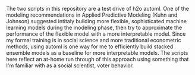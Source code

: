 The two scripts in this repository are a test drive of h2o automl. One of 
the modeling recommendations in Applied Predictive Modeling (Kuhn and Johnson)
suggested intitaly building more flexible, sophisticated machine learning 
models during the modeling phase, then try to approximate the performance 
of the flexible model with a more interpretable model. Since my formal 
training is in social science and more traditional econometric methods, 
using automl is one way for me to efficiently build stacked ensemble models 
as a baseline for more interpretable models. The scripts here reflect an 
at-home run through of this approach using something that I'm familiar 
with as a social scientist, voter behavior.  